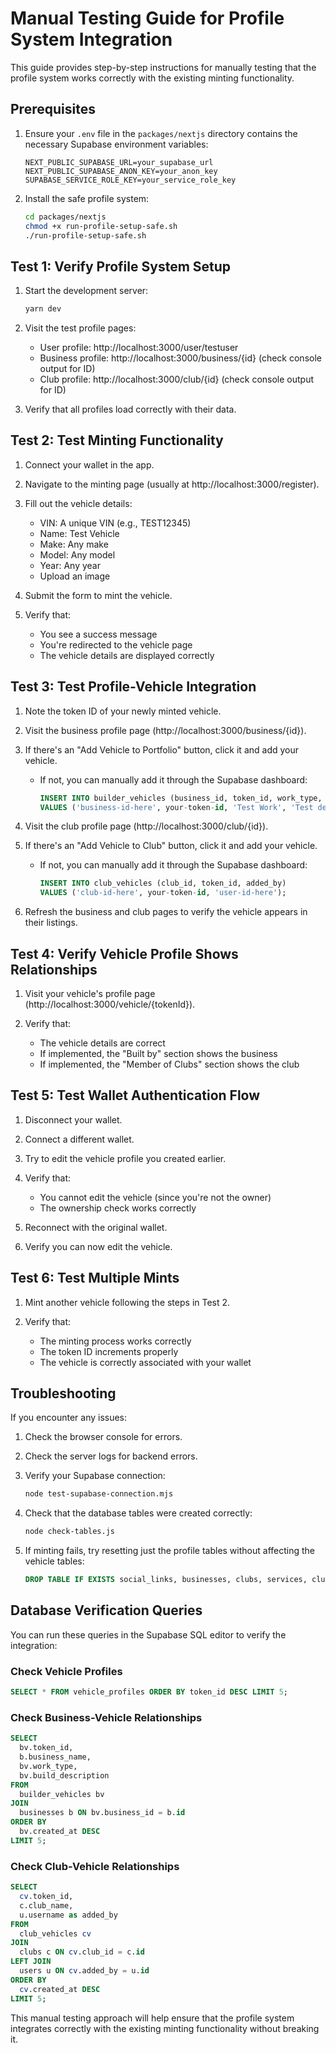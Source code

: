 # Manual Testing Guide for Profile System Integration

This guide provides step-by-step instructions for manually testing that the profile system works correctly with the existing minting functionality.

## Prerequisites

1. Ensure your `.env` file in the `packages/nextjs` directory contains the necessary Supabase environment variables:
   ```
   NEXT_PUBLIC_SUPABASE_URL=your_supabase_url
   NEXT_PUBLIC_SUPABASE_ANON_KEY=your_anon_key
   SUPABASE_SERVICE_ROLE_KEY=your_service_role_key
   ```

2. Install the safe profile system:
   ```bash
   cd packages/nextjs
   chmod +x run-profile-setup-safe.sh
   ./run-profile-setup-safe.sh
   ```

## Test 1: Verify Profile System Setup

1. Start the development server:
   ```bash
   yarn dev
   ```

2. Visit the test profile pages:
   - User profile: http://localhost:3000/user/testuser
   - Business profile: http://localhost:3000/business/{id} (check console output for ID)
   - Club profile: http://localhost:3000/club/{id} (check console output for ID)

3. Verify that all profiles load correctly with their data.

## Test 2: Test Minting Functionality

1. Connect your wallet in the app.

2. Navigate to the minting page (usually at http://localhost:3000/register).

3. Fill out the vehicle details:
   - VIN: A unique VIN (e.g., TEST12345)
   - Name: Test Vehicle
   - Make: Any make
   - Model: Any model
   - Year: Any year
   - Upload an image

4. Submit the form to mint the vehicle.

5. Verify that:
   - You see a success message
   - You're redirected to the vehicle page
   - The vehicle details are displayed correctly

## Test 3: Test Profile-Vehicle Integration

1. Note the token ID of your newly minted vehicle.

2. Visit the business profile page (http://localhost:3000/business/{id}).

3. If there's an "Add Vehicle to Portfolio" button, click it and add your vehicle.
   - If not, you can manually add it through the Supabase dashboard:
     ```sql
     INSERT INTO builder_vehicles (business_id, token_id, work_type, build_description)
     VALUES ('business-id-here', your-token-id, 'Test Work', 'Test description');
     ```

4. Visit the club profile page (http://localhost:3000/club/{id}).

5. If there's an "Add Vehicle to Club" button, click it and add your vehicle.
   - If not, you can manually add it through the Supabase dashboard:
     ```sql
     INSERT INTO club_vehicles (club_id, token_id, added_by)
     VALUES ('club-id-here', your-token-id, 'user-id-here');
     ```

6. Refresh the business and club pages to verify the vehicle appears in their listings.

## Test 4: Verify Vehicle Profile Shows Relationships

1. Visit your vehicle's profile page (http://localhost:3000/vehicle/{tokenId}).

2. Verify that:
   - The vehicle details are correct
   - If implemented, the "Built by" section shows the business
   - If implemented, the "Member of Clubs" section shows the club

## Test 5: Test Wallet Authentication Flow

1. Disconnect your wallet.

2. Connect a different wallet.

3. Try to edit the vehicle profile you created earlier.

4. Verify that:
   - You cannot edit the vehicle (since you're not the owner)
   - The ownership check works correctly

5. Reconnect with the original wallet.

6. Verify you can now edit the vehicle.

## Test 6: Test Multiple Mints

1. Mint another vehicle following the steps in Test 2.

2. Verify that:
   - The minting process works correctly
   - The token ID increments properly
   - The vehicle is correctly associated with your wallet

## Troubleshooting

If you encounter any issues:

1. Check the browser console for errors.

2. Check the server logs for backend errors.

3. Verify your Supabase connection:
   ```bash
   node test-supabase-connection.mjs
   ```

4. Check that the database tables were created correctly:
   ```bash
   node check-tables.js
   ```

5. If minting fails, try resetting just the profile tables without affecting the vehicle tables:
   ```sql
   DROP TABLE IF EXISTS social_links, businesses, clubs, services, club_memberships, club_vehicles, club_events, follows, builder_vehicles CASCADE;
   ```

## Database Verification Queries

You can run these queries in the Supabase SQL editor to verify the integration:

### Check Vehicle Profiles
```sql
SELECT * FROM vehicle_profiles ORDER BY token_id DESC LIMIT 5;
```

### Check Business-Vehicle Relationships
```sql
SELECT 
  bv.token_id, 
  b.business_name, 
  bv.work_type, 
  bv.build_description
FROM 
  builder_vehicles bv
JOIN 
  businesses b ON bv.business_id = b.id
ORDER BY 
  bv.created_at DESC
LIMIT 5;
```

### Check Club-Vehicle Relationships
```sql
SELECT 
  cv.token_id, 
  c.club_name, 
  u.username as added_by
FROM 
  club_vehicles cv
JOIN 
  clubs c ON cv.club_id = c.id
LEFT JOIN 
  users u ON cv.added_by = u.id
ORDER BY 
  cv.created_at DESC
LIMIT 5;
```

This manual testing approach will help ensure that the profile system integrates correctly with the existing minting functionality without breaking it.